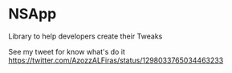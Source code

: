 # NSApp
Library to help developers create their Tweaks

See my tweet for know what's do it
https://twitter.com/AzozzALFiras/status/1298033765034463233
